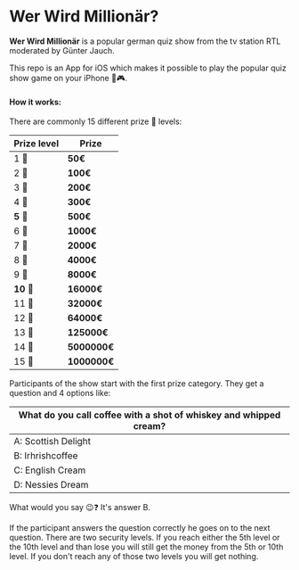 # Wer Wird Millionär? 

**Wer Wird Millionär** is a popular german quiz show from the tv station RTL moderated by Günter Jauch.

This repo is an App for iOS which makes it possible to play the popular quiz show game on your iPhone 📱🎮.

#### How it works:
There are commonly 15 different prize 🏅 levels:

|Prize level    |    Prize    |
|---------------|-------------|
| 1 🏅		      | **50€**     |
| 2 🏅 	      | **100€**    |
| 3 🏅          | **200€**    |
| 4 🏅          | **300€**    |
| **5** 🏅      | **500€**    |
| 6 🏅          | **1000€**   |
| 7 🏅          | **2000€**   |
| 8 🏅          | **4000€**   |
| 9 🏅          | **8000€**   |
| **10** 🏅     | **16000€**  |
| 11 🏅         | **32000€**  |
| 12 🏅         | **64000€**  |
| 13 🏅         | **125000€** |
| 14 🏅         | **5000000€**|
| 15 🏅         | **1000000€**|

Participants of the show start with the first prize category. They get a question and 4 options like:

| What do you call coffee with a shot of whiskey and whipped cream? |
|-----------|
| A: Scottish Delight | 
| B: Irhrishcoffee | 
| C: English Cream |
| D: Nessies Dream |
What would you say 😉❓ It's answer B.

If the participant answers the question correctly he goes on to the next question. There are two security levels. If you reach either the 5th level or the 10th level and than lose you will still get the money from the 5th or 10th level. If you don't reach any of those two levels you will get nothing.